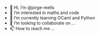 - 👋 Hi, I’m @jorge-mells
- 👀 I’m interested in maths and code
- 🌱 I’m currently learning OCaml and Python
- 💞️ I’m looking to collaborate on ...
- 📫 How to reach me ...

<!---
jorge-mells/jorge-mells is a ✨ special ✨ repository because its `README.md` (this file) appears on your GitHub profile.
You can click the Preview link to take a look at your changes.
--->
